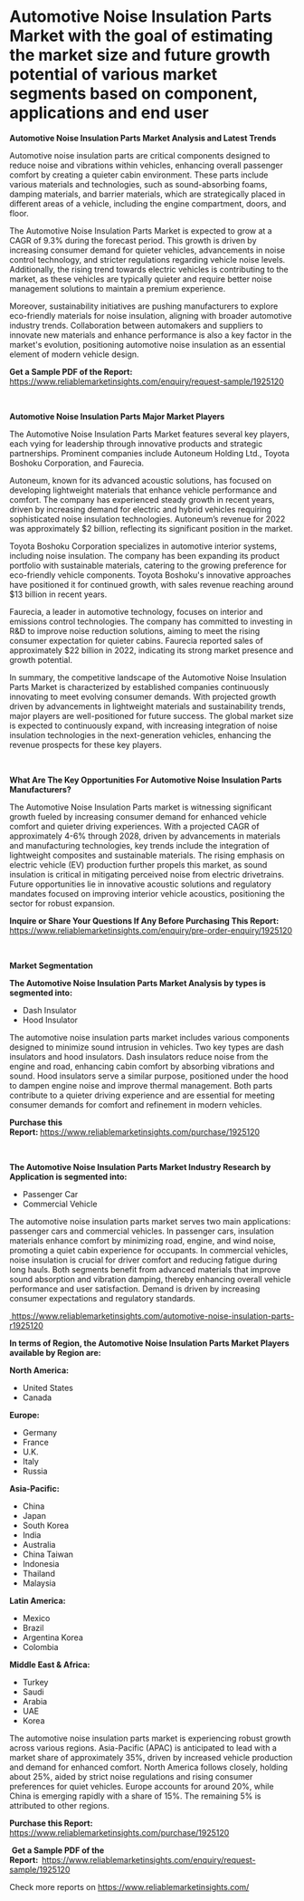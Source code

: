 <p><h1>Automotive Noise Insulation Parts Market with the goal of estimating the market size and future growth potential of various market segments based on component, applications and end user</h1></p><p><strong>Automotive Noise Insulation Parts Market Analysis and Latest Trends</strong></p>
<p><p>Automotive noise insulation parts are critical components designed to reduce noise and vibrations within vehicles, enhancing overall passenger comfort by creating a quieter cabin environment. These parts include various materials and technologies, such as sound-absorbing foams, damping materials, and barrier materials, which are strategically placed in different areas of a vehicle, including the engine compartment, doors, and floor. </p><p>The Automotive Noise Insulation Parts Market is expected to grow at a CAGR of 9.3% during the forecast period. This growth is driven by increasing consumer demand for quieter vehicles, advancements in noise control technology, and stricter regulations regarding vehicle noise levels. Additionally, the rising trend towards electric vehicles is contributing to the market, as these vehicles are typically quieter and require better noise management solutions to maintain a premium experience. </p><p>Moreover, sustainability initiatives are pushing manufacturers to explore eco-friendly materials for noise insulation, aligning with broader automotive industry trends. Collaboration between automakers and suppliers to innovate new materials and enhance performance is also a key factor in the market's evolution, positioning automotive noise insulation as an essential element of modern vehicle design.</p></p>
<p><strong>Get a Sample PDF of the Report:&nbsp;</strong> <a href="https://www.reliablemarketinsights.com/enquiry/request-sample/1925120?utm_campaign=3577&utm_medium=2&utm_source=Github&utm_content=ia&utm_term=28032025&utm_id=automotive-noise-insulation-parts">https://www.reliablemarketinsights.com/enquiry/request-sample/1925120</a></p>
<p>&nbsp;</p>
<p><strong>Automotive Noise Insulation Parts Major Market Players</strong></p>
<p><p>The Automotive Noise Insulation Parts Market features several key players, each vying for leadership through innovative products and strategic partnerships. Prominent companies include Autoneum Holding Ltd., Toyota Boshoku Corporation, and Faurecia.</p><p>Autoneum, known for its advanced acoustic solutions, has focused on developing lightweight materials that enhance vehicle performance and comfort. The company has experienced steady growth in recent years, driven by increasing demand for electric and hybrid vehicles requiring sophisticated noise insulation technologies. Autoneum’s revenue for 2022 was approximately $2 billion, reflecting its significant position in the market.</p><p>Toyota Boshoku Corporation specializes in automotive interior systems, including noise insulation. The company has been expanding its product portfolio with sustainable materials, catering to the growing preference for eco-friendly vehicle components. Toyota Boshoku's innovative approaches have positioned it for continued growth, with sales revenue reaching around $13 billion in recent years.</p><p>Faurecia, a leader in automotive technology, focuses on interior and emissions control technologies. The company has committed to investing in R&D to improve noise reduction solutions, aiming to meet the rising consumer expectation for quieter cabins. Faurecia reported sales of approximately $22 billion in 2022, indicating its strong market presence and growth potential.</p><p>In summary, the competitive landscape of the Automotive Noise Insulation Parts Market is characterized by established companies continuously innovating to meet evolving consumer demands. With projected growth driven by advancements in lightweight materials and sustainability trends, major players are well-positioned for future success. The global market size is expected to continuously expand, with increasing integration of noise insulation technologies in the next-generation vehicles, enhancing the revenue prospects for these key players.</p></p>
<p>&nbsp;</p>
<p><strong>What Are The Key Opportunities For Automotive Noise Insulation Parts Manufacturers?</strong></p>
<p><p>The Automotive Noise Insulation Parts market is witnessing significant growth fueled by increasing consumer demand for enhanced vehicle comfort and quieter driving experiences. With a projected CAGR of approximately 4-6% through 2028, driven by advancements in materials and manufacturing technologies, key trends include the integration of lightweight composites and sustainable materials. The rising emphasis on electric vehicle (EV) production further propels this market, as sound insulation is critical in mitigating perceived noise from electric drivetrains. Future opportunities lie in innovative acoustic solutions and regulatory mandates focused on improving interior vehicle acoustics, positioning the sector for robust expansion.</p></p>
<p><strong>Inquire or Share Your Questions If Any Before Purchasing This Report:</strong> <a href="https://www.reliablemarketinsights.com/enquiry/pre-order-enquiry/1925120?utm_campaign=3577&utm_medium=2&utm_source=Github&utm_content=ia&utm_term=28032025&utm_id=automotive-noise-insulation-parts">https://www.reliablemarketinsights.com/enquiry/pre-order-enquiry/1925120</a></p>
<p>&nbsp;</p>
<p><strong>Market Segmentation</strong></p>
<p><strong>The Automotive Noise Insulation Parts Market Analysis by types is segmented into:</strong></p>
<p><ul><li>Dash Insulator</li><li>Hood Insulator</li></ul></p>
<p><p>The automotive noise insulation parts market includes various components designed to minimize sound intrusion in vehicles. Two key types are dash insulators and hood insulators. Dash insulators reduce noise from the engine and road, enhancing cabin comfort by absorbing vibrations and sound. Hood insulators serve a similar purpose, positioned under the hood to dampen engine noise and improve thermal management. Both parts contribute to a quieter driving experience and are essential for meeting consumer demands for comfort and refinement in modern vehicles.</p></p>
<p><strong>Purchase this Report:&nbsp;</strong><a href="https://www.reliablemarketinsights.com/purchase/1925120?utm_campaign=3577&utm_medium=2&utm_source=Github&utm_content=ia&utm_term=28032025&utm_id=automotive-noise-insulation-parts">https://www.reliablemarketinsights.com/purchase/1925120</a></p>
<p>&nbsp;</p>
<p><strong>The Automotive Noise Insulation Parts Market Industry Research by Application is segmented into:</strong></p>
<p><ul><li>Passenger Car</li><li>Commercial Vehicle</li></ul></p>
<p><p>The automotive noise insulation parts market serves two main applications: passenger cars and commercial vehicles. In passenger cars, insulation materials enhance comfort by minimizing road, engine, and wind noise, promoting a quiet cabin experience for occupants. In commercial vehicles, noise insulation is crucial for driver comfort and reducing fatigue during long hauls. Both segments benefit from advanced materials that improve sound absorption and vibration damping, thereby enhancing overall vehicle performance and user satisfaction. Demand is driven by increasing consumer expectations and regulatory standards.</p></p>
<p><a href="https://www.reliablemarketinsights.com/automotive-noise-insulation-parts-r1925120?utm_campaign=3577&utm_medium=2&utm_source=Github&utm_content=ia&utm_term=28032025&utm_id=automotive-noise-insulation-parts">&nbsp;https://www.reliablemarketinsights.com/automotive-noise-insulation-parts-r1925120</a></p>
<p><strong>In terms of Region, the Automotive Noise Insulation Parts Market Players available by Region are:</strong></p>
<p>
    <p> <strong> North America: </strong>
        <ul>
            <li>United States</li>
            <li>Canada</li>
        </ul>
        </p> 
    <p> <strong> Europe: </strong>
        <ul>
            <li>Germany</li>
            <li>France</li>
            <li>U.K.</li>
            <li>Italy</li>
            <li>Russia</li>
        </ul>
        </p> 
    <p> <strong> Asia-Pacific: </strong>
        <ul>
            <li>China</li>
            <li>Japan</li>
            <li>South Korea</li>
            <li>India</li>
            <li>Australia</li>
            <li>China Taiwan</li>
            <li>Indonesia</li>
            <li>Thailand</li>
            <li>Malaysia</li>
        </ul>
        </p> 
    <p> <strong> Latin America: </strong>
        <ul>
            <li>Mexico</li>
            <li>Brazil</li>
            <li>Argentina Korea</li>
            <li>Colombia</li>
        </ul>
        </p> 
    <p> <strong> Middle East & Africa: </strong>
        <ul>
            <li>Turkey</li>
            <li>Saudi</li>
            <li>Arabia</li>
            <li>UAE</li>
            <li>Korea</li>
        </ul>
    </p>
    </p>
<p><p>The automotive noise insulation parts market is experiencing robust growth across various regions. Asia-Pacific (APAC) is anticipated to lead with a market share of approximately 35%, driven by increased vehicle production and demand for enhanced comfort. North America follows closely, holding about 25%, aided by strict noise regulations and rising consumer preferences for quiet vehicles. Europe accounts for around 20%, while China is emerging rapidly with a share of 15%. The remaining 5% is attributed to other regions.</p></p>
<p><strong>Purchase this Report: </strong><a href="https://www.reliablemarketinsights.com/purchase/1925120?utm_campaign=3577&utm_medium=2&utm_source=Github&utm_content=ia&utm_term=28032025&utm_id=automotive-noise-insulation-parts">https://www.reliablemarketinsights.com/purchase/1925120</a></p>
<p>&nbsp;<strong>Get a Sample PDF of the Report:&nbsp;&nbsp;</strong><a href="https://www.reliablemarketinsights.com/enquiry/request-sample/1925120?utm_campaign=3577&utm_medium=2&utm_source=Github&utm_content=ia&utm_term=28032025&utm_id=automotive-noise-insulation-parts">https://www.reliablemarketinsights.com/enquiry/request-sample/1925120</a></p>
<p><strong></strong></p>
<p>Check more reports on <a href="https://www.reliablemarketinsights.com/?utm_campaign=3577&utm_medium=2&utm_source=Github&utm_content=ia&utm_term=28032025&utm_id=automotive-noise-insulation-parts">https://www.reliablemarketinsights.com/</a></p>